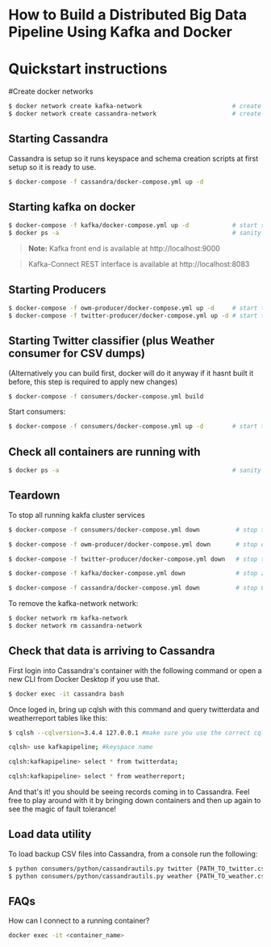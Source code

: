 # How to Build a Distributed Big Data Pipeline Using Kafka and Docker


# Quickstart instructions

#Create docker networks
```bash
$ docker network create kafka-network                         # create a new docker network for kafka cluster (zookeeper, broker, kafka-manager services, and kafka connect sink services)
$ docker network create cassandra-network                     # create a new docker network for cassandra. (kafka connect will exist on this network as well in addition to kafka-network)
```
## Starting Cassandra

Cassandra is setup so it runs keyspace and schema creation scripts at first setup so it is ready to use.
```bash
$ docker-compose -f cassandra/docker-compose.yml up -d
```

## Starting kafka on docker
```bash
$ docker-compose -f kafka/docker-compose.yml up -d            # start single zookeeper, broker, kafka-manager and kafka-connect services
$ docker ps -a                                                # sanity check to make sure services are up: kafka_broker_1, kafka-manager, zookeeper, kafka-connect service
```

> **Note:** 
Kafka front end is available at http://localhost:9000

> Kafka-Connect REST interface is available at http://localhost:8083

## Starting Producers
```bash
$ docker-compose -f owm-producer/docker-compose.yml up -d     # start the producer that retrieves open weather map
$ docker-compose -f twitter-producer/docker-compose.yml up -d # start the producer for twitter
```
## Starting Twitter classifier (plus Weather consumer for CSV dumps)

(Alternatively you can build first, docker will do it anyway if it hasnt built it before, this step is required to apply new changes)
```bash
$ docker-compose -f consumers/docker-compose.yml build
```
Start consumers:
```bash
$ docker-compose -f consumers/docker-compose.yml up -d        # start the consumers
```

## Check all containers are running with
```bash
$ docker ps -a                                                # sanity check to make sure services are up: kafka_broker_1, kafka-manager, zookeeper, kafka-connect service
```
## Teardown

To stop all running kakfa cluster services

```bash
$ docker-compose -f consumers/docker-compose.yml down          # stop the consumers

$ docker-compose -f owm-producer/docker-compose.yml down       # stop open weather map producer

$ docker-compose -f twitter-producer/docker-compose.yml down   # stop twitter producer

$ docker-compose -f kafka/docker-compose.yml down              # stop zookeeper, broker, kafka-manager and kafka-connect services

$ docker-compose -f cassandra/docker-compose.yml down          # stop Cassandra
```

To remove the kafka-network network:

```bash
$ docker network rm kafka-network
$ docker network rm cassandra-network
```

## Check that data is arriving to Cassandra

First login into Cassandra's container with the following command or open a new CLI from Docker Desktop if you use that.
```bash
$ docker exec -it cassandra bash
```
Once loged in, bring up cqlsh with this command and query twitterdata and weatherreport tables like this:
```bash
$ cqlsh --cqlversion=3.4.4 127.0.0.1 #make sure you use the correct cqlversion

cqlsh> use kafkapipeline; #keyspace name

cqlsh:kafkapipeline> select * from twitterdata;

cqlsh:kafkapipeline> select * from weatherreport;
```

And that's it! you should be seeing records coming in to Cassandra. Feel free to play around with it by bringing down containers and then up again to see the magic of fault tolerance!

## Load data utility
To load backup CSV files into Cassandra, from a console run the following:

```bash
$ python consumers/python/cassandrautils.py twitter {PATH_TO_twitter.csv}
$ python consumers/python/cassandrautils.py weather {PATH_TO_weather.csv}
```

## FAQs

How can I connect to a running container?

```bash
docker exec -it <container_name>
```

